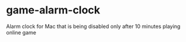 # game-alarm-clock
Alarm clock for Mac that is being disabled only after 10 minutes playing online game
